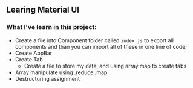 ## Learing Material UI

### What I've learn in this project:
 - Create a file into Component folder called `index.js` to export all components and than you can import all of these in one line of code;
 - Create AppBar
 - Create Tab
    - Create a file to store my data, and using array.map to create tabs
 - Array manipulate using .reduce .map
 - Destructuring assignment
